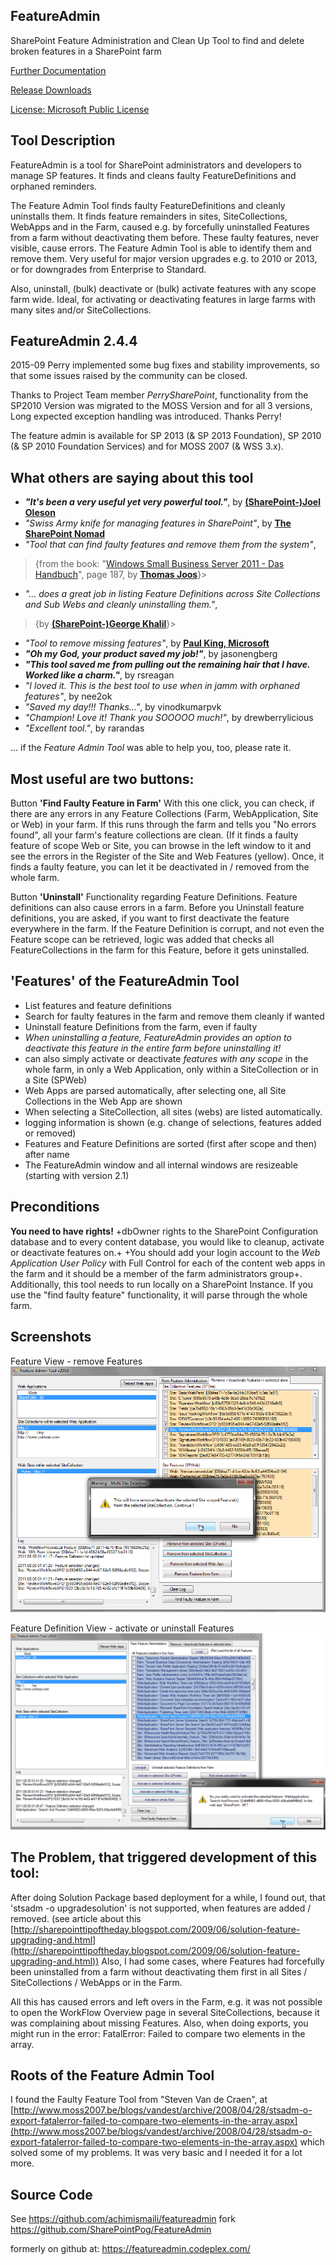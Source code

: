 ## FeatureAdmin
SharePoint Feature Administration and Clean Up Tool to find and delete broken features in a SharePoint farm

[Further Documentation](docs/Documentation.md)

[Release Downloads](Releases)

[License: Microsoft Public License](License.md)

## Tool Description
FeatureAdmin is a tool for SharePoint administrators and developers to manage SP features. It finds and cleans faulty FeatureDefinitions and orphaned reminders.

The Feature Admin Tool finds faulty FeatureDefinitions and cleanly uninstalls them.
It finds feature remainders in sites, SiteCollections, WebApps and in the Farm, caused e.g. by forcefully uninstalled Features from a farm without deactivating them before. These faulty features, never visible, cause errors.
The Feature Admin Tool is able to identify them and remove them.
Very useful for major version upgrades e.g. to 2010 or 2013, or for downgrades from Enterprise to Standard.

Also, uninstall, (bulk) deactivate or (bulk) activate features with any scope farm wide.
Ideal, for activating or deactivating features in large farms with many sites and/or SiteCollections.

## FeatureAdmin 2.4.4

2015-09 Perry implemented some bug fixes and stability improvements, so that some issues raised by the community can be closed.

Thanks to Project Team member _PerrySharePoint_, functionality from the SP2010 Version was migrated to the MOSS Version and for all 3 versions, Long expected exception handling was introduced. Thanks Perry!

The feature admin is available for SP 2013 (& SP 2013 Foundation), SP 2010 (& SP 2010 Foundation Services) and for MOSS 2007 (& WSS 3.x).

## What others are saying about this tool
- _**"It's been a very useful yet very powerful tool."**_, by **[(SharePoint-)Joel Oleson](http://www.sharepointjoel.com/Lists/Posts/Post.aspx?ID=469)**
- _"Swiss Army knife for managing features in SharePoint"_, by **[The SharePoint Nomad](http://sharepointnomad.wordpress.com/2010/05/22/262/)**
- _"Tool that can find faulty features and remove them from the system"_,
>{from the book: "[Windows Small Business Server 2011 - Das Handbuch](http://www.amazon.de/Microsoft-Windows-Business-Server-Standard/dp/3866451385/ref=sr_1_1?s=books&ie=UTF8&qid=1307103905&sr=1-1)", page 187, by **[Thomas Joos](http://thomasjoos.wordpress.com/books/)**}>
- _"... does a great job in listing Feature Definitions across Site Collections and Sub Webs and cleanly uninstalling them."_,
>{by  **[(SharePoint-)George Khalil](http://sharepointgeorge.com/2009/upgrading-content-db-sharepoint-2010-part-1-preupgradecheck/)**}>
- _"Tool to remove missing features"_, by **[Paul King, Microsoft](http://blogs.msdn.com/b/paulking/archive/2011/10/05/removing-missingfeature-database-amp-missingwebpart-webpart-class-errors-from-sharepoint-2010.aspx)**
- _**"Oh my God, your product saved my job!"**_, by jasonengberg
- _**"This tool saved me from pulling out the remaining hair that I have. Worked like a charm."**_, by rsreagan
- _"I loved it. This is the best tool to use when in jamm with orphaned features"_, by nee2ok
- _"Saved my day!!! Thanks..."_, by vinodkumarpvk
- _"Champion! Love it! Thank you SOOOOO much!"_, by drewberrylicious
- _"Excellent tool."_, by rarandas


... if the _Feature Admin Tool_ was able to help you, too, please rate it.

## Most useful are two buttons:
Button **'Find Faulty Feature in Farm'**
With this one click, you can check, if there are any errors in any Feature Collections (Farm, WebApplication, Site or Web) in your farm. If this runs through the farm and tells you "No errors found", all your farm's feature collections are clean. (If it finds a faulty feature of scope Web or Site, you can browse in the left window to it and see the errors in the Register of the Site and Web Features (yellow).
Once, it finds a faulty feature, you can let it be deactivated in / removed from the whole farm.

Button **'Uninstall'**
Functionality regarding Feature Definitions. Feature definitions can also cause errors in a farm.
Before you Uninstall feature definitions, you are asked, if you want to first deactivate the feature everywhere in the farm. If the Feature Definition is corrupt, and not even the Feature scope can be retrieved, logic was added that checks all FeatureCollections in the farm for this Feature, before it gets uninstalled.

## 'Features' of the FeatureAdmin Tool
* List features and feature definitions
* Search for faulty features in the farm and remove them cleanly if wanted
* Uninstall feature Definitions from the farm, even if faulty
* _When uninstalling a feature, FeatureAdmin provides an option to deactivate this feature in the entire farm before uninstalling it!_
* can also simply activate or deactivate _features with any scope_ in the whole farm, in only a Web Application, only within a SiteCollection or in a Site (SPWeb)
* Web Apps are parsed automatically, after selecting one, all Site Collections in the Web App are shown
* When selecting a SiteCollection, all sites (webs) are listed automatically.
* logging information is shown (e.g. change of selections, features added or removed)
* Features and Feature Definitions are sorted (first after scope and then) after name
* The FeatureAdmin window and all internal windows are resizeable (starting with version 2.1)

## Preconditions
**You need to have rights!**
 +dbOwner rights to the SharePoint Configuration database and to every content database, you would like to cleanup, activate or deactivate features on.+
+You should add your login account to the _Web Application User Policy_ with Full Control for each of the content web apps in the farm and it should be a member of the farm administrators group+.
Additionally, this tool needs to run locally on a SharePoint Instance.
If you use the "find faulty feature" functionality, it will parse through the whole farm.

## Screenshots
Feature View - remove Features
![](docs/FeatureAdmin-Remove-Features.png)

Feature Definition View - activate or uninstall Features
![](docs/FeatureAdmin-Installed-Features.png)

## The Problem, that triggered development of this tool:
After doing Solution Package based deployment for a while, I found out, that 'stsadm -o upgradesolution' is not supported, when features are added / removed. (see article about this [http://sharepointtipoftheday.blogspot.com/2009/06/solution-feature-upgrading-and.html](http://sharepointtipoftheday.blogspot.com/2009/06/solution-feature-upgrading-and.html))
Also, I had some cases, where Features had forcefully been uninstalled from a farm without deactivating them first in all Sites / SiteCollections / WebApps or in the Farm.

All this has caused errors and left overs in the Farm, e.g. it was not possible to open the WorkFlow Overview page in several SiteCollections, because it was complaining about missing Features. Also, when doing exports, you might run in the error: FatalError: Failed to compare two elements in the array.
## Roots of the Feature Admin Tool
I found the Faulty Feature Tool from "Steven Van de Craen", at
[http://www.moss2007.be/blogs/vandest/archive/2008/04/28/stsadm-o-export-fatalerror-failed-to-compare-two-elements-in-the-array.aspx](http://www.moss2007.be/blogs/vandest/archive/2008/04/28/stsadm-o-export-fatalerror-failed-to-compare-two-elements-in-the-array.aspx)
which solved some of my problems. It was very basic and I needed it for a lot more.

## Source Code
See https://github.com/achimismaili/featureadmin
fork https://github.com/SharePointPog/FeatureAdmin

formerly on github at: https://featureadmin.codeplex.com/